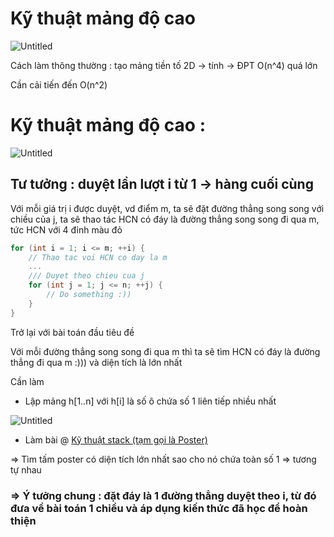 # Kỹ thuật mảng độ cao

![Untitled](Ky%CC%83%20thua%CC%A3%CC%82t%20ma%CC%89ng%20%C4%91o%CC%A3%CC%82%20cao%20dad59df985b54c10b3852c77c725ffd1/Untitled.png)

Cách làm thông thường : tạo mảng tiền tố 2D → tính → ĐPT O(n^4) quá lớn

Cần cải tiến đến O(n^2)

# Kỹ thuật mảng độ cao :

![Untitled](Ky%CC%83%20thua%CC%A3%CC%82t%20ma%CC%89ng%20%C4%91o%CC%A3%CC%82%20cao%20dad59df985b54c10b3852c77c725ffd1/Untitled%201.png)

## Tư tưởng : duyệt lần lượt i từ 1 → hàng cuối cùng

Với mỗi giá trị i được duyệt, vd điểm m, ta sẽ đặt đường thẳng song song với chiều của j, ta sẽ thao tác HCN có đáy là đường thẳng song song đi qua m, tức HCN với 4 đỉnh màu đỏ

```cpp
for (int i = 1; i <= m; ++i) {
	// Thao tac voi HCN co day la m
	...
	/// Duyet theo chieu cua j
	for (int j = 1; j <= n; ++j) {
		// Do something :))
	}
}
```

Trở lại với bài toán đầu tiêu đề

Với mỗi đường thẳng song song đi qua m thì ta sẽ tìm HCN có đáy là đường thẳng đi qua m :))) và diện tích là lớn nhất

Cần làm

- Lập mảng h[1..n] với h[i] là số ô chứa số 1 liên tiếp nhiều nhất

![Untitled](Ky%CC%83%20thua%CC%A3%CC%82t%20ma%CC%89ng%20%C4%91o%CC%A3%CC%82%20cao%20dad59df985b54c10b3852c77c725ffd1/Untitled%202.png)

- Làm bài @ [Kỹ thuật stack (tạm gọi là Poster)](../Ky%CC%83%20thua%CC%A3%CC%82t%20stack%20(ta%CC%A3m%20go%CC%A3i%20la%CC%80%20Poster)%2069e8743acf994df5b0ca69c85ff50970.md)

⇒ Tìm tấm poster có diện tích lớn nhất sao cho nó chứa toàn số 1 ⇒ tương tự nhau

### ⇒ Ý tưởng chung : đặt đáy là 1 đường thẳng duyệt theo i, từ đó đưa về bài toán 1 chiều và áp dụng kiến thức đã học để hoàn thiện